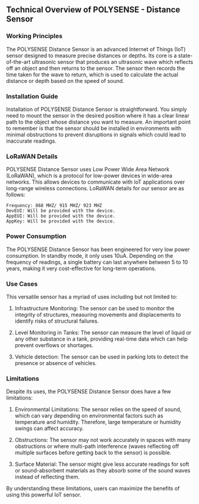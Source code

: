 ## Technical Overview of POLYSENSE - Distance Sensor

### Working Principles

The POLYSENSE Distance Sensor is an advanced Internet of Things (IoT) sensor designed to measure precise distances or depths. Its core is a state-of-the-art ultrasonic sensor that produces an ultrasonic wave which reflects off an object and then returns to the sensor. The sensor then records the time taken for the wave to return, which is used to calculate the actual distance or depth based on the speed of sound. 

### Installation Guide
Installation of POLYSENSE Distance Sensor is straightforward. You simply need to mount the sensor in the desired position where it has a clear linear path to the object whose distance you want to measure. An important point to remember is that the sensor should be installed in environments with minimal obstructions to prevent disruptions in signals which could lead to inaccurate readings.

### LoRaWAN Details
POLYSENSE Distance Sensor uses Low Power Wide Area Network (LoRaWAN), which is a protocol for low-power devices in wide-area networks. This allows devices to communicate with IoT applications over long-range wireless connections. LoRaWAN details for our sensor are as follows:

    Frequency: 868 MHZ/ 915 MHZ/ 923 MHZ
    DevEUI: Will be provided with the device.
    AppEUI: Will be provided with the device.
    AppKey: Will be provided with the device.

### Power Consumption
The POLYSENSE Distance Sensor has been engineered for very low power consumption. In standby mode, it only uses 10uA. Depending on the frequency of readings, a single battery can last anywhere between 5 to 10 years, making it very cost-effective for long-term operations.

### Use Cases
This versatile sensor has a myriad of uses including but not limited to:
 
1. Infrastructure Monitoring: The sensor can be used to monitor the integrity of structures, measuring movements and displacements to identify risks of structural failures.
   
2. Level Monitoring in Tanks: The sensor can measure the level of liquid or any other substance in a tank, providing real-time data which can help prevent overflows or shortages.

3. Vehicle detection: The sensor can be used in parking lots to detect the presence or absence of vehicles.

### Limitations
Despite its uses, the POLYSENSE Distance Sensor does have a few limitations:

1. Environmental Limitations: The sensor relies on the speed of sound, which can vary depending on environmental factors such as temperature and humidity. Therefore, large temperature or humidity swings can affect accuracy.

2. Obstructions: The sensor may not work accurately in spaces with many obstructions or where multi-path interference (waves reflecting off multiple surfaces before getting back to the sensor) is possible.

3. Surface Material: The sensor might give less accurate readings for soft or sound-absorbent materials as they absorb some of the sound waves instead of reflecting them.  

By understanding these limitations, users can maximize the benefits of using this powerful IoT sensor.